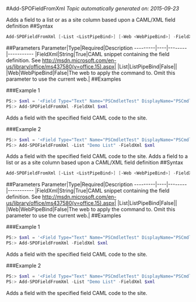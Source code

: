 #Add-SPOFieldFromXml
*Topic automatically generated on: 2015-09-23*

Adds a field to a list or as a site column based upon a CAML/XML field definition
##Syntax
```powershell
Add-SPOFieldFromXml [-List <ListPipeBind>] [-Web <WebPipeBind>] -FieldXml <String>
```


##Parameters
Parameter|Type|Required|Description
---------|----|--------|-----------
|FieldXml|String|True|CAML snippet containing the field definition. See http://msdn.microsoft.com/en-us/library/office/ms437580(v=office.15).aspx|
|List|ListPipeBind|False||
|Web|WebPipeBind|False|The web to apply the command to. Omit this parameter to use the current web.|
##Examples

###Example 1
```powershell
PS:> $xml = '<Field Type="Text" Name="PSCmdletTest" DisplayName="PSCmdletTest" ID="{27d81055-f208-41c9-a976-61c5473eed4a}" Group="Test" Required="FALSE" StaticName="PSCmdletTest" />'
PS:> Add-SPOFieldFromXml -FieldXml $xml
```
Adds a field with the specified field CAML code to the site.

###Example 2
```powershell
PS:> $xml = '<Field Type="Text" Name="PSCmdletTest" DisplayName="PSCmdletTest" ID="{27d81055-f208-41c9-a976-61c5473eed4a}" Group="Test" Required="FALSE" StaticName="PSCmdletTest" />'
PS:> Add-SPOFieldFromXml -List "Demo List" -FieldXml $xml
```
Adds a field with the specified field CAML code to the site.
Adds a field to a list or as a site column based upon a CAML/XML field definition
##Syntax
```powershell
Add-SPOFieldFromXml [-List <ListPipeBind>] [-Web <WebPipeBind>] -FieldXml <String>
```


##Parameters
Parameter|Type|Required|Description
---------|----|--------|-----------
|FieldXml|String|True|CAML snippet containing the field definition. See http://msdn.microsoft.com/en-us/library/office/ms437580(v=office.15).aspx|
|List|ListPipeBind|False||
|Web|WebPipeBind|False|The web to apply the command to. Omit this parameter to use the current web.|
##Examples

###Example 1
```powershell
PS:> $xml = '<Field Type="Text" Name="PSCmdletTest" DisplayName="PSCmdletTest" ID="{27d81055-f208-41c9-a976-61c5473eed4a}" Group="Test" Required="FALSE" StaticName="PSCmdletTest" />'
PS:> Add-SPOFieldFromXml -FieldXml $xml
```
Adds a field with the specified field CAML code to the site.

###Example 2
```powershell
PS:> $xml = '<Field Type="Text" Name="PSCmdletTest" DisplayName="PSCmdletTest" ID="{27d81055-f208-41c9-a976-61c5473eed4a}" Group="Test" Required="FALSE" StaticName="PSCmdletTest" />'
PS:> Add-SPOFieldFromXml -List "Demo List" -FieldXml $xml
```
Adds a field with the specified field CAML code to the site.

